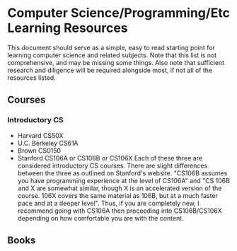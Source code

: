 # Computer Science/Programming/Etc Learning Resources

This document should serve as a simple, easy to read starting point for learning computer science and related subjects. Note that this list is not comprehensive, and may be missing some things. Also note that sufficient research and diligence will be required alongside most, if not all of the resources listed.

## Courses

### Introductory CS

- Harvard CS50X
- U.C. Berkeley CS61A
- Brown CS0150
- Stanford CS106A or CS106B or CS106X
Each of these three are considered introductory CS courses. There are slight differences between the three as outlined on Stanford's website. "CS106B assumes you have programming experience at the level of CS106A" and "CS 106B and X are somewhat similar, though X is an accelerated version of the course. 106X covers the same material as 106B, but at a much faster pace and at a deeper level". Thus, if you are completely new, I recommend going with CS106A then proceeding into CS106B/CS106X depending on how comfortable you are with the content.

## Books
